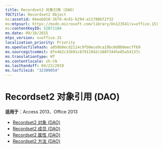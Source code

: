 ```yaml
---
title: Recordset2 对象引用 (DAO)
TOCTitle: Recordset2 Object
ms:assetid: 04eeb018-3679-4c81-b294-a11780bf2f32
ms:mtpsurl: https://msdn.microsoft.com/library/Dn123541(v=office.15)
ms:contentKeyID: 52071184
ms.date: 09/18/2015
mtps_version: v=office.15
localization_priority: Priority
ms.openlocfilehash: a958b0ecd2114c9fb0ece9ca19bc6d8b0eecff69
ms.sourcegitcommit: 8fe462c32b91c87911942c188f3445e85a54137c
ms.translationtype: HT
ms.contentlocale: zh-CN
ms.lasthandoff: 04/23/2019
ms.locfileid: "32309054"
---
```

# <a name="recordset2-object-reference-dao"></a>Recordset2 对象引用 (DAO)

**适用于**：Access 2013、Office 2013

- [Recordset2 对象 (DAO)](recordset2-object-dao.md)
- [Recordset2 成员 (DAO)](recordset2-members-dao.md)
- [Recordset2 属性 (DAO)](recordset2-properties-dao.md)
- [Recordset2 方法 (DAO)](recordset2-methods-dao.md)

